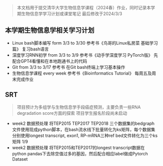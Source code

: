 > 本文档用于提交清华大学生物信息学课程（2024春）作业，同时记录本学期生物信息学学习计划或课堂笔记
> 最后修改于2024/3/3

## 本学期生物信息学相关学习计划
- Linux bash脚本编写    form 3/3 to 3/30  参考书《鸟哥的Linux私房菜 基础学习篇》  复习bash语言
- 深度学习RNN初学       from 3/3 to 3/9    参考书《动手学深度学习 PyTorch版》     先配合GPT4看懂和在本地跑通书上的代码
- Git                  from 3/3 to 3/17   参考书                               在Git bash终端上学习基本操作
- 生物信息学课程        every week         参考书《Bioinformatics Tutorial》     每周五及周末完成作业


## SRT 
> 项目预计为多组学与生物信息学手段癌症预测，主要负责一些RNA degradation score方面的探索
> 项目学生报名阶段尚未启动
- week2  数据预处理  将TEP2015 TEP2017 TEP2018 三个数据集的bedgraph文件使用现成python脚本，在bash流水线下批量转化为ks矩阵，每个数据集分别使用longest   transcript, exon1, RP-mRNA三种ref bed文件转化为三个ks矩阵                                                                                1/9
- week2  数据预处理  将TEP2015和TEP2017的longest transcript数据在python pandas下去除空值过多的基因，然后配合相应label做成Pytorch Dataset
